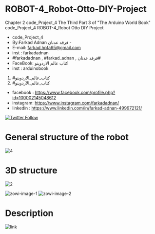 # ROBOT-4_Robot-Otto-DIY-Project
Chapter 2 code_Project_4 The Third Part 3 of "The Arduino World Book" code_Project_4  ROBOT-4_Robot Otto DIY Project


- code_Project_4
-  By:Farkad Adnan فرقد عدنان - 
 - E-mail: farkad.hpfa95@gmail.com 
- inst : farkadadnan 
- #farkadadnan , #farkad_adnan , فرقد عدنان# 
- FaceBook: كتاب عالم الاردوينو 
- inst : arduinobook
1. #كتاب_عالم_الاردوينو
2. #كتاب_عالم_الآردوينو 

* facebook : https://www.facebook.com/profile.php?id=100002145048612
* instagram:  https://www.instagram.com/farkadadnan/
* linkedin : https://www.linkedin.com/in/farkad-adnan-499972121/

 <p>
 <a href='https://mobile.twitter.com/farkadadnan'>
        <img alt="Twitter Follow" src="https://img.shields.io/twitter/follow/farkadadnan?label=%40farkadadnan&style=social" alt='Twitter' align="center"/>
    </a>
</p>
 
# General structure of the robot
![4](https://user-images.githubusercontent.com/35774039/176947345-ab291a61-63f2-4ac8-9415-865f59cd8642.PNG)

# 3D structure
![2](https://user-images.githubusercontent.com/35774039/176947410-3efed953-25db-4fbf-b4af-0aa5eb9fbaac.PNG)

![zowi-image-1](https://user-images.githubusercontent.com/35774039/176973141-30b49db8-0254-4cda-ba71-99021173532a.png)
![zowi-image-2](https://user-images.githubusercontent.com/35774039/176973147-53adb241-15d9-4cc8-a067-fbbf81662cbf.png)

#  Description
![link](https://user-images.githubusercontent.com/35774039/176973191-bc2665e0-51a9-49e9-9d7e-82e71cfe8e8d.PNG)
